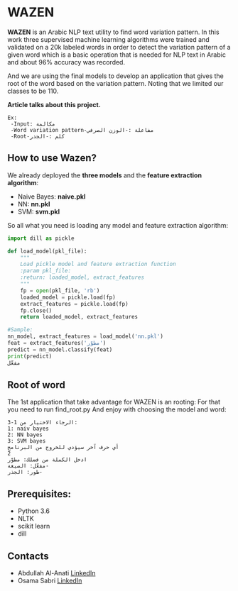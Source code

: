 # WAZEN
**WAZEN** is an Arabic NLP text utility to find word variation pattern.
In this work three supervised machine learning algorithms were trained and validated on a 20k labeled words in order to detect the variation pattern of a given word which is a basic operation that is needed for NLP text in Arabic and about 96% accuracy was recorded.

And we are using the final models to develop an application that gives the root of the word based on the variation pattern. Noting that we limited our classes to be 110.

**Article talks about this project.** 

```
Ex:
 -Input: مكالمة
 -Word variation pattern-مفاعلة :-الوزن الصرفي
 -Root-كلم :-الجذر
```

## How to use Wazen?
We already deployed the **three models** and the **feature extraction algorithm**:
- Naive Bayes: **naive.pkl**
- NN: **nn.pkl**
- SVM: **svm.pkl**

So all what you need is loading any model and feature extraction algorithm:



```python
import dill as pickle

def load_model(pkl_file):
    """
    Load pickle model and feature extraction function
    :param pkl_file:
    :return: loaded_model, extract_features
    """
    fp = open(pkl_file, 'rb')
    loaded_model = pickle.load(fp)
    extract_features = pickle.load(fp)
    fp.close()
    return loaded_model, extract_features

#Sample:
nn_model, extract_features = load_model('nn.pkl')
feat = extract_features('مطوّر')
predict = nn_model.classify(feat)
print(predict)
مفعّل
```

## Root of word
The 1st application that take advantage for WAZEN is an rooting:
For that you need to run find_root.py
And enjoy with choosing the model and word:

```
الرجاء الاختيار من 1-3:
1: naiv bayes
2: NN bayes
3: SVM bayes
أي حرف آخر سيؤدي للخروج من البرنامج
2
ادخل الكملة من فضلك: مطوّر
مفعّل: الصيغة-
طور: الجذر-
```

## Prerequisites:
 * Python 3.6
 * NLTK
 * scikit learn
 * dill


## Contacts
 * Abdullah Al-Anati [LinkedIn](https://www.linkedin.com/in/abdullah-al-anati-56a13a53/)
 * Osama Sabri [LinkedIn](https:https://www.linkedin.com/in/osama-sabri-590079138)
